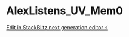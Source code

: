 # AlexListens_UV_Mem0

[Edit in StackBlitz next generation editor ⚡️](https://stackblitz.com/~/github.com/Kenergizer/AlexListens_UV_Mem0)
